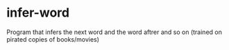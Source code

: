 # infer-word
Program that infers the next word and the word aftrer and so on (trained on pirated copies of books/movies)
